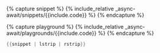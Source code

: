 {% capture snippet %}
{% include_relative _async-await/snippets/{{include.code}} %}
{% endcapture %}

{% capture playground %}
{% include_relative _async-await/playgrounds/{{include.code}} %}
{% endcapture %}

```rust
{{snippet | lstrip | rstrip}}
```

<a class="icon play" style="display: none" target="_blank" href="#" title="Run on playground">{% include icons/play.svg %}</a>

<script type="text/rust">{{playground | lstrip | rstrip}}</script>
<script type="text/javascript">{% include code.js %}</script>
